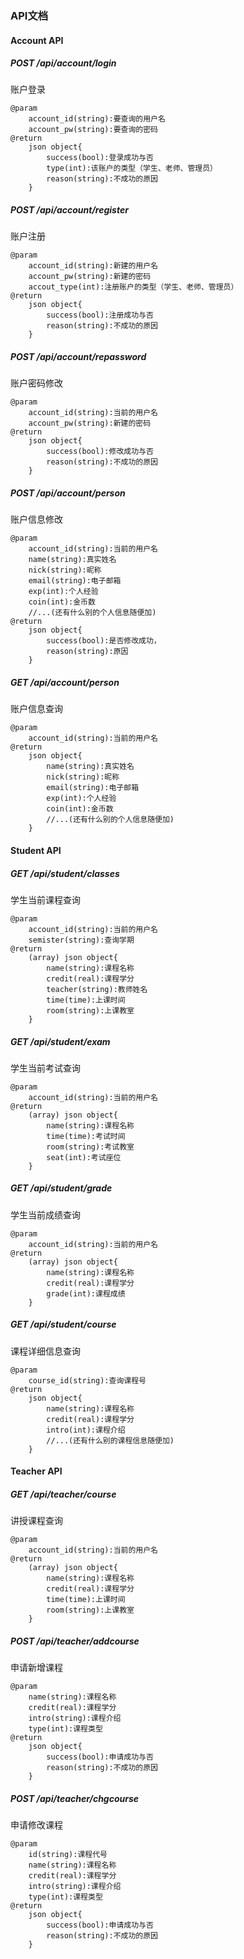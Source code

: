 ### API文档

#### Account API

##### POST /api/account/login

账户登录

```doc
@param
	account_id(string):要查询的用户名
	account_pw(string):要查询的密码
@return
	json object{
		success(bool):登录成功与否
		type(int):该账户的类型（学生、老师、管理员）
		reason(string):不成功的原因
	}
```



##### POST /api/account/register

账户注册

```doc
@param
	account_id(string):新建的用户名
	account_pw(string):新建的密码
	accout_type(int):注册账户的类型（学生、老师、管理员）
@return
	json object{
		success(bool):注册成功与否
		reason(string):不成功的原因
	}
```



##### POST /api/account/repassword

账户密码修改

```doc
@param
	account_id(string):当前的用户名
	account_pw(string):新建的密码
@return
	json object{
		success(bool):修改成功与否
		reason(string):不成功的原因
	}
```

##### POST /api/account/person
账户信息修改
```doc
@param
	account_id(string):当前的用户名
	name(string):真实姓名
    nick(string):昵称
    email(string):电子邮箱
    exp(int):个人经验
    coin(int):金币数
    //...(还有什么别的个人信息随便加)
@return
	json object{
		success(bool):是否修改成功，
		reason(string):原因
	}
```


##### GET /api/account/person

账户信息查询

```doc
@param
	account_id(string):当前的用户名
@return
	json object{
		name(string):真实姓名
		nick(string):昵称
		email(string):电子邮箱
		exp(int):个人经验
		coin(int):金币数
		//...(还有什么别的个人信息随便加)
	}
```



#### Student API

##### GET /api/student/classes

学生当前课程查询

```doc
@param
	account_id(string):当前的用户名
	semister(string):查询学期
@return
	(array) json object{
		name(string):课程名称
		credit(real):课程学分
		teacher(string):教师姓名
		time(time):上课时间
		room(string):上课教室
	}
```



##### GET /api/student/exam

学生当前考试查询

```doc
@param
	account_id(string):当前的用户名
@return
	(array) json object{
		name(string):课程名称
		time(time):考试时间
		room(string):考试教室
		seat(int):考试座位
	}
```



##### GET /api/student/grade

学生当前成绩查询

```doc
@param
	account_id(string):当前的用户名
@return
	(array) json object{
		name(string):课程名称
		credit(real):课程学分
		grade(int):课程成绩
	}
```



##### GET /api/student/course

课程详细信息查询

```doc
@param
	course_id(string):查询课程号
@return
	json object{
		name(string):课程名称
		credit(real):课程学分
		intro(int):课程介绍
		//...(还有什么别的课程信息随便加)
	}
```



#### Teacher API

##### GET /api/teacher/course

讲授课程查询

```doc
@param
	account_id(string):当前的用户名
@return
	(array) json object{
		name(string):课程名称
		credit(real):课程学分
		time(time):上课时间
		room(string):上课教室
	}
```



##### POST /api/teacher/addcourse

申请新增课程

```doc
@param
	name(string):课程名称
	credit(real):课程学分
	intro(string):课程介绍
	type(int):课程类型
@return
	json object{
		success(bool):申请成功与否
		reason(string):不成功的原因
	}
```



##### POST /api/teacher/chgcourse

申请修改课程

```doc
@param
	id(string):课程代号
	name(string):课程名称
	credit(real):课程学分
	intro(string):课程介绍
	type(int):课程类型
@return
	json object{
		success(bool):申请成功与否
		reason(string):不成功的原因
	}
```


